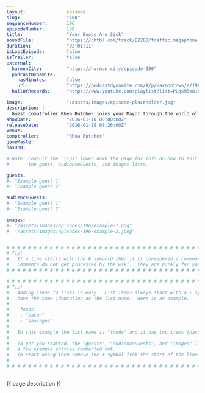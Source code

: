 ```yaml
---
layout:               episode
slug:                 "180"
sequenceNumber:       196
episodeNumber:        180
title:                "Your Boobs Are Sick"
soundFile:            "https://chtbl.com/track/E2288/traffic.megaphone.fm/STA4126889238.mp3?updated=1560556056"
duration:             "02:01:11"
isLostEpisode:        false
isTrailer:            false
external:
  harmonCity:         "https://harmon.city/episode-180"
  podcastDynamite:
    hasMinutes:       false
    url:              "https://podcastdynamite.com/#/p/Harmontown/e/196/180"
  hallOfRecords:      "https://www.youtube.com/playlist?list=PLqxM5x81hNOatZQlJOdaqk5y7C92YQed4"

image:                "/assets/images/episode-placeholder.jpg"
description: |-
  Guest comptroller Rhea Butcher joins your Mayor through the world of politics, gay weddings and mannequin legs.
showDate:             "2016-01-10 00:00:00Z"
releaseDate:          "2016-01-18 08:26:00Z"
venue:                
comptroller:          "Rhea Butcher"
gameMaster:           
hasDnD:               

# Note: Consult the "Tips" lower down the page for info on how to edit
#       the guest, audienceGuests, and images lists.

guests:
#- "Example guest 1"
#- "Example guest 2"

audienceGuests:
#- "Example guest 1"
#- "Example guest 2"

images:
#- "/assets/images/episodes/196/example-1.png"
#- "/assets/images/episodes/196/example-2.jpeg"


# # # # # # # # # # # # # # # # # # # # # # # # # # # # # # # # # # # # # # # # # # # # #
# Tip!
#   If a line starts with the # symbold then it is considered a comment.
#   Comments do not get processed by the wiki.  They are purely for your information.
# # # # # # # # # # # # # # # # # # # # # # # # # # # # # # # # # # # # # # # # # # # # #

# # # # # # # # # # # # # # # # # # # # # # # # # # # # # # # # # # # # # # # # # # # # #
# Tip!
#   Adding items to lists is easy.  List items always start with a - symbol and have
#   have the same identation as the list name.  Here is an example.
#
#    foods:
#    - "bacon"
#    - "sausages"
#
#   In this example the list name is "foods" and it has two items (bacon, and sausages).
#
#   To get you started, the "guests", "audienceGuests", and "images" lists below have
#   a few example entries commented out.
#   To start using them remove the # symbol from the start of the line.
#
# # # # # # # # # # # # # # # # # # # # # # # # # # # # # # # # # # # # # # # # # # # # #
---
```


<!-- The episode description will be rendered here -->
{{ page.description }}

<!-- Add your content BELOW here -->
<!-- vvvvvvvvvvvvvvvvvvvvvvvvvvv -->




<!-- ^^^^^^^^^^^^^^^^^^^^^^^^^^^ -->
<!-- Add your content ABOVE here -->

<!-- The episode gallery will be rendered here -->